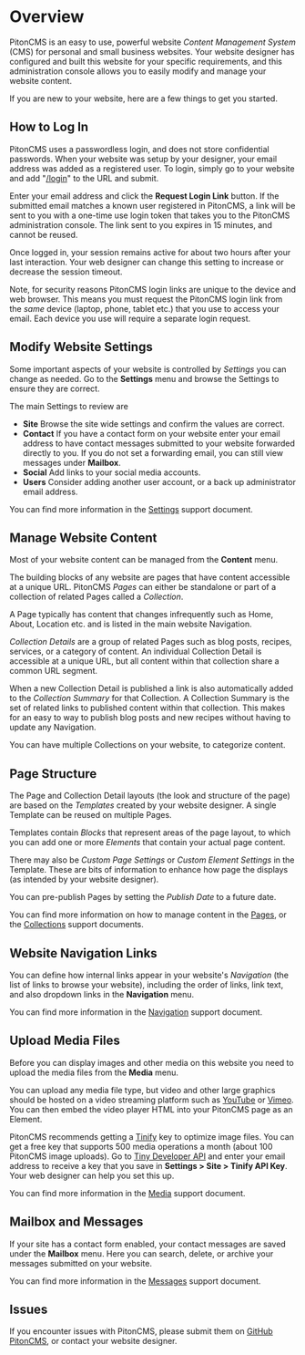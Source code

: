 # Overview

PitonCMS is an easy to use, powerful website *Content Management System* (CMS) for personal and small business websites. Your website designer has configured and built this website for your specific requirements, and this administration console allows you to easily modify and manage your website content.

If you are new to your website, here are a few things to get you started.

## How to Log In
PitonCMS uses a passwordless login, and does not store confidential passwords. When your website was setup by your designer, your email address was added as a registered user. To login, simply go to your website and add "[/login](/login)" to the URL and submit.

Enter your email address and click the **Request Login Link** button. If the submitted email matches a known user registered in PitonCMS, a link will be sent to you with a one-time use login token that takes you to the PitonCMS administration console. The link sent to you expires in 15 minutes, and cannot be reused.

Once logged in, your session remains active for about two hours after your last interaction. Your web designer can change this setting to increase or decrease the session timeout.

Note, for security reasons PitonCMS login links are unique to the device and web browser. This means you must request the PitonCMS login link from the _same_ device (laptop, phone, tablet etc.) that you use to access your email. Each device you use will require a separate login request.

## Modify Website Settings
Some important aspects of your website is controlled by *Settings* you can change as needed. Go to the <i class="fas fa-cog"></i> **Settings** menu and browse the Settings to ensure they are correct.

The main Settings to review are

* **Site** Browse the site wide settings and confirm the values are correct.
* **Contact** If you have a contact form on your website enter your email address to have contact messages submitted to your website forwarded directly to you. If you do not set a forwarding email, you can still view messages under **Mailbox**.
* **Social** Add links to your social media accounts.
* **Users** Consider adding another user account, or a back up administrator email address.

You can find more information in the [Settings](/admin/support/client/settings) support document.

## Manage Website Content
Most of your website content can be managed from the <i class="fas fa-pencil-alt"></i> **Content** menu.

The building blocks of any website are pages that have content accessible at a unique URL. PitonCMS *Pages* can either be standalone or part of a collection of related Pages called a *Collection*.

A Page typically has content that changes infrequently such as Home, About, Location etc. and is listed in the main website Navigation.

*Collection Details* are a group of related Pages such as blog posts, recipes, services, or a category of content. An individual Collection Detail is accessible at a unique URL, but all content within that collection share a common URL segment.

When a new Collection Detail is published a link is also automatically added to the *Collection Summary* for that Collection. A Collection Summary is the set of related links to published content within that collection. This makes for an easy to way to publish blog posts and new recipes without having to update any Navigation.

You can have multiple Collections on your website, to categorize content.

## Page Structure
The Page and Collection Detail layouts (the look and structure of the page) are based on the *Templates* created by your website designer. A single Template can be reused on multiple Pages.

Templates contain *Blocks* that represent areas of the page layout, to which you can add one or more *Elements* that contain your actual page content.

There may also be *Custom Page Settings* or *Custom Element Settings* in the Template. These are bits of information to enhance how page the displays (as intended by your website designer).

You can pre-publish Pages by setting the *Publish Date* to a future date.

You can find more information on how to manage content in the [Pages](/admin/support/client/pages), or the [Collections](/admin/support/client/collections) support documents.

## Website Navigation Links
You can define how internal links appear in your website's *Navigation* (the list of links to browse your website), including the order of links, link text, and also dropdown links in the <i class="fas fa-compass"></i> **Navigation** menu.

You can find more information in the [Navigation](/admin/support/client/navigation) support document.

## Upload Media Files
Before you can display images and other media on this website you need to upload the media files from the <i class="fas fa-images"></i> **Media** menu.

You can upload any media file type, but video and other large graphics should be hosted on a video streaming platform such as [YouTube](https://youtube.com) or [Vimeo](https://vimeo.com/). You can then embed the video player HTML into your PitonCMS page as an Element.

PitonCMS recommends getting a [Tinify](https://tinyjpg.com/) key to optimize image files. You can get a free key that supports 500 media operations a month (about 100 PitonCMS image uploads). Go to [Tiny Developer API](https://tinyjpg.com/developers) and enter your email address to receive a key that you save in **Settings > Site > Tinify API Key**. Your web designer can help you set this up.

You can find more information in the [Media](/admin/support/client/media) support document.

## Mailbox and Messages
If your site has a contact form enabled, your contact messages are saved under the <i class="fas fa-envelope"></i> **Mailbox** menu. Here you can search, delete, or archive your messages submitted on your website.

You can find more information in the [Messages](/admin/support/client/messages) support document.

## Issues
If you encounter issues with PitonCMS, please submit them on [GitHub PitonCMS](https://github.com/PitonCMS/Piton/issues), or contact your website designer.